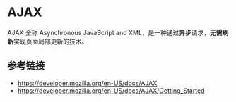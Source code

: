 # AJAX

AJAX 全称 Asynchronous JavaScript and XML，是一种通过**异步**请求，**无需刷新**实现页面局部更新的技术。

## 参考链接
* https://developer.mozilla.org/en-US/docs/AJAX
* https://developer.mozilla.org/en-US/docs/AJAX/Getting_Started
